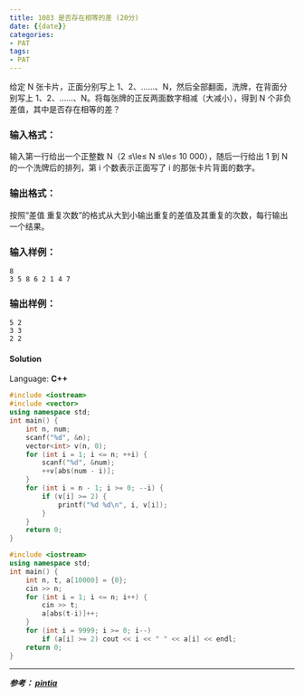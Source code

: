 ```yaml
---
title: 1083 是否存在相等的差 (20分)
date: {{date}}
categories:
- PAT
tags:
- PAT
---
```

给定 N 张卡片，正面分别写上 1、2、……、N，然后全部翻面，洗牌，在背面分别写上 1、2、……、N。将每张牌的正反两面数字相减（大减小），得到 N
个非负差值，其中是否存在相等的差？

### 输入格式：

输入第一行给出一个正整数 N（2 ≤\le≤ N ≤\le≤ 10 000），随后一行给出 1 到 N 的一个洗牌后的排列，第 i 个数表示正面写了 i
的那张卡片背面的数字。

### 输出格式：

按照“差值 重复次数”的格式从大到小输出重复的差值及其重复的次数，每行输出一个结果。

### 输入样例：

    
    
    8
    3 5 8 6 2 1 4 7
    

### 输出样例：

    
    
    5 2
    3 3
    2 2
    

#### Solution

Language: **C++**
```C++
#include <iostream>
#include <vector>
using namespace std;
int main() {
    int n, num;
    scanf("%d", &n);
    vector<int> v(n, 0);
    for (int i = 1; i <= n; ++i) {
        scanf("%d", &num);
        ++v[abs(num - i)];
    }
    for (int i = n - 1; i >= 0; --i) {
        if (v[i] >= 2) {
            printf("%d %d\n", i, v[i]);
        }
    }
    return 0;
}
```

```c++
#include <iostream>
using namespace std;
int main() {
    int n, t, a[10000] = {0};
    cin >> n;
    for (int i = 1; i <= n; i++) {
        cin >> t;
        a[abs(t-i)]++;
    }
    for (int i = 9999; i >= 0; i--)
        if (a[i] >= 2) cout << i << " " << a[i] << endl;
    return 0;
}
```
---
***参考：
[pintia](https://pintia.cn/problem-sets/994805260223102976/problems/994805260780945408)***
